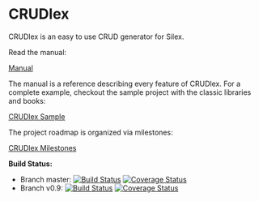 CRUDlex
==========

CRUDlex is an easy to use CRUD generator for Silex.

Read the manual:

[Manual](docs/0_manual.md)


The manual is a reference describing every feature of CRUDlex. For a complete
example, checkout the sample project with the classic libraries and books:

[CRUDlex Sample](https://github.com/philiplb/CRUDlexSample)

The project roadmap is organized via milestones:

[CRUDlex Milestones](https://github.com/philiplb/CRUDlex/milestones)

**Build Status:**
- Branch master:
    [![Build Status](https://travis-ci.org/philiplb/CRUDlex.svg?branch=master)](https://travis-ci.org/philiplb/CRUDlex)
    [![Coverage Status](https://coveralls.io/repos/philiplb/CRUDlex/badge.png?branch=master)](https://coveralls.io/r/philiplb/CRUDlex?branch=master)
- Branch v0.9:
    [![Build Status](https://travis-ci.org/philiplb/CRUDlex.svg?branch=v0.9)](https://travis-ci.org/philiplb/CRUDlex)
    [![Coverage Status](https://coveralls.io/repos/philiplb/CRUDlex/badge.png?branch=v0.9)](https://coveralls.io/r/philiplb/CRUDlex?branch=v0.9)
